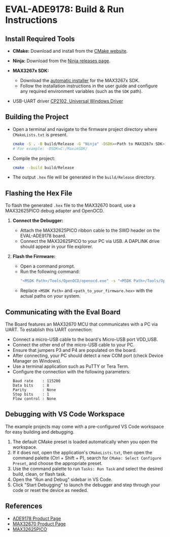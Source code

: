 # EVAL-ADE9178: Build & Run Instructions


## Install Required Tools

   - **CMake:** Download and install from the [CMake website](https://cmake.org/download/).
   - **Ninja:** Download from the [Ninja releases page](https://github.com/ninja-build/ninja/releases).
   - **MAX3267x SDK:**
      - Download the [automatic installer](https://analogdevicesinc.github.io/msdk//USERGUIDE/#installation) for the MAX3267x SDK.
      - Follow the installation instructions in the user guide and configure any required environment variables (such as the `SDK` path).

   -  USB-UART driver [CP2102, Universal Windows Driver](https://www.silabs.com/documents/public/software/CP210x_Universal_Windows_Driver.zip)
  

## Building the Project
   - Open a terminal and navigate to the firmware project directory where `CMakeLists.txt` is present.

     ```sh
     cmake -S . -B build/Release -G "Ninja" -DSDK=<Path to MAX3267x SDK>
     # For example: -DSDK=C:/MaximSDK/
     ```
   - Compile the project:
     ```sh
     cmake --build build/Release
     ```
   - The output `.hex` file will be generated in the `build/Release` directory.


## Flashing the Hex File

To flash the generated `.hex` file to the MAX32670 board, use a MAX32625PICO debug adapter and OpenOCD.

1. **Connect the Debugger:**
   - Attach the MAX32625PICO ribbon cable to the SWD header on the EVAL-ADE9178 board.
   - Connect the MAX32625PICO to your PC via USB. A DAPLINK drive should appear in your file explorer.


2. **Flash the Firmware:**
   - Open a command prompt.
   - Run the following command:
     ```sh
     "<MSDK Path>/Tools/OpenOCD/openocd.exe" -s "<MSDK Path>/Tools/OpenOCD/scripts" -f interface/cmsis-dap.cfg -f target/max32670.cfg -c "program \"<path_to_your_firmware.hex\" reset exit"
     ```
   - Replace `<MSDK Path>` and `<path_to_your_firmware.hex>` with the actual paths on your system.

## Communicating with the Eval Board

The  Board features an MAX32670 MCU that communicates with a PC via UART. To establish this UART connection:

   - Connect a micro-USB cable to the board's Micro-USB port VDD_USB.
   - Connect the other end of the micro-USB cable to your PC.
   - Ensure that jumpers P3 and P4 are populated on the board.
   - After connecting, your PC should detect a new COM port (check Device Manager on Windows).
   - Use a terminal application such as PuTTY or Tera Term.
   - Configure the connection with the following parameters:
     ```
     Baud rate    : 115200
     Data bits    : 8
     Parity       : None
     Stop bits    : 1
     Flow control : None
     ```

## Debugging with VS Code Workspace

The example projects may come with a pre-configured VS Code workspace for easy building and debugging.

1. The default CMake preset is loaded automatically when you open the workspace.
2. If it does not, open the application's `CMakeLists.txt`, then open the command palette (Ctrl + Shift + P), search for `CMake: Select Configure Preset`, and choose the appropriate preset.
3. Use the command palette to run `Tasks: Run Task` and select the desired build, clean, or flash task.
4. Open the "Run and Debug" sidebar in VS Code.
5. Click "Start Debugging" to launch the debugger and step through your code or reset the device as needed.


## References
- [ADE9178 Product Page](https://www.analog.com/en/products/ade9178.html)
- [MAX32670 Product Page](https://www.maximintegrated.com/en/products/microcontrollers/MAX32670.html)
- [MAX32625PICO](https://www.analog.com/en/resources/evaluation-hardware-and-software/evaluation-boards-kits/max32625pico.html#eb-documentation)
